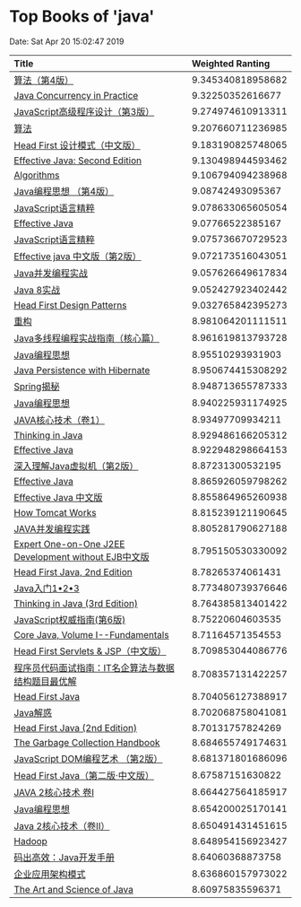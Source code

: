# Top Books of 'java'

Date: Sat Apr 20 15:02:47 2019

| Title | Weighted Ranting |
|:----- |:---------------- |
| [算法（第4版）](https://book.douban.com/subject/19952400/) | 9.345340818958682|
| [Java Concurrency in Practice](https://book.douban.com/subject/1888733/) | 9.32250352616677|
| [JavaScript高级程序设计（第3版）](https://book.douban.com/subject/10546125/) | 9.274974610913311|
| [算法](https://book.douban.com/subject/10432347/) | 9.207660711236985|
| [Head First 设计模式（中文版）](https://book.douban.com/subject/2243615/) | 9.183190825748065|
| [Effective Java: Second Edition](https://book.douban.com/subject/2696119/) | 9.130498944593462|
| [Algorithms](https://book.douban.com/subject/4854123/) | 9.106794094238968|
| [Java编程思想 （第4版）](https://book.douban.com/subject/2130190/) | 9.08742493095367|
| [JavaScript语言精粹](https://book.douban.com/subject/11874748/) | 9.078633065605054|
| [Effective Java](https://book.douban.com/subject/27047716/) | 9.07766522385167|
| [JavaScript语言精粹](https://book.douban.com/subject/3590768/) | 9.075736670729523|
| [Effective java 中文版（第2版）](https://book.douban.com/subject/3360807/) | 9.072173516043051|
| [Java并发编程实战](https://book.douban.com/subject/10484692/) | 9.057626649617834|
| [Java 8实战](https://book.douban.com/subject/26772632/) | 9.052427923402442|
| [Head First Design Patterns](https://book.douban.com/subject/1400656/) | 9.032765842395273|
| [重构](https://book.douban.com/subject/1229923/) | 8.981064201111511|
| [Java多线程编程实战指南（核心篇）](https://book.douban.com/subject/27034721/) | 8.961619813793728|
| [Java编程思想](https://book.douban.com/subject/2061172/) | 8.95510293931903|
| [Java Persistence with Hibernate](https://book.douban.com/subject/1854431/) | 8.950674415308292|
| [Spring揭秘](https://book.douban.com/subject/3897837/) | 8.948713655787333|
| [Java编程思想](https://book.douban.com/subject/1313042/) | 8.940225931174925|
| [JAVA核心技术（卷1）](https://book.douban.com/subject/3146174/) | 8.93497709934211|
| [Thinking in Java](https://book.douban.com/subject/1474824/) | 8.929486166205312|
| [Effective Java](https://book.douban.com/subject/3998727/) | 8.922948298664153|
| [深入理解Java虚拟机（第2版）](https://book.douban.com/subject/24722612/) | 8.87231300532195|
| [Effective Java](https://book.douban.com/subject/1246129/) | 8.865926059798262|
| [Effective Java 中文版](https://book.douban.com/subject/1103015/) | 8.855864965260938|
| [How Tomcat Works](https://book.douban.com/subject/1943128/) | 8.815239121190645|
| [JAVA并发编程实践](https://book.douban.com/subject/2148132/) | 8.805281790627188|
| [Expert One-on-One J2EE Development without EJB中文版](https://book.douban.com/subject/1436131/) | 8.795150530330092|
| [Head First Java, 2nd Edition](https://book.douban.com/subject/1458692/) | 8.78265374061431|
| [Java入门1•2•3](https://book.douban.com/subject/4732242/) | 8.773480739376646|
| [Thinking in Java (3rd Edition)](https://book.douban.com/subject/1229955/) | 8.764385813401422|
| [JavaScript权威指南(第6版)](https://book.douban.com/subject/10549733/) | 8.75220604603535|
| [Core Java, Volume I--Fundamentals](https://book.douban.com/subject/2282055/) | 8.71164571354553|
| [Head First Servlets & JSP（中文版）](https://book.douban.com/subject/1942934/) | 8.709853044086776|
| [程序员代码面试指南：IT名企算法与数据结构题目最优解](https://book.douban.com/subject/26638586/) | 8.708357131422257|
| [Head First Java](https://book.douban.com/subject/4496038/) | 8.704056127388917|
| [Java解惑](https://book.douban.com/subject/5362860/) | 8.702068758041081|
| [Head First Java (2nd Edition)](https://book.douban.com/subject/2607402/) | 8.70131757824269|
| [The Garbage Collection Handbook](https://book.douban.com/subject/6809987/) | 8.684655749174631|
| [JavaScript DOM编程艺术 （第2版）](https://book.douban.com/subject/6038371/) | 8.681371801686096|
| [Head First Java（第二版·中文版）](https://book.douban.com/subject/2000732/) | 8.67587151630822|
| [JAVA 2核心技术 卷Ⅰ](https://book.douban.com/subject/1781451/) | 8.664427564185917|
| [Java编程思想](https://book.douban.com/subject/1140257/) | 8.654200025170141|
| [Java 2核心技术（卷Ⅱ）](https://book.douban.com/subject/1231980/) | 8.650491431451615|
| [Hadoop](https://book.douban.com/subject/10464777/) | 8.648954156923427|
| [码出高效：Java开发手册](https://book.douban.com/subject/30333948/) | 8.64060368873758|
| [企业应用架构模式](https://book.douban.com/subject/1230559/) | 8.636860157973022|
| [The Art and Science of Java](https://book.douban.com/subject/2654706/) | 8.60975835596371|
